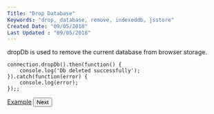 ```yaml
---
Title: "Drop Database"
Keywords: "drop, database, remove, indexeddb, jsstore"
Created Date: "09/05/2018"
Last Updated : "09/05/2018"
---
```


dropDb is used to remove the current database from browser storage.

```
connection.dropDb().then(function() {
    console.log('Db deleted successfully');
}).catch(function(error) {
    console.log(error);
});;
```

<p class="margin-top-40px text-center">
    <a class="btn info" target="_blank" href="/example/drop_db">Example</a>
    <button class="btn info btnNext">Next</button>
</p>